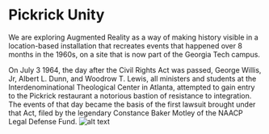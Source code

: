 # Pickrick Unity
We are exploring Augmented Reality as a way of making history visible in a location-based installation that recreates events that happened over 8 months in the 1960s, on a site that is now part of the Georgia Tech campus.

On July 3 1964, the day after the Civil Rights Act was passed, George Willis, Jr, Albert L. Dunn, and Woodrow T. Lewis, all ministers and students at the Interdenominational Theological Center in Atlanta, attempted to gain entry to the Pickrick restaurant a notorious bastion of resistance to integration. The events of that day became the basis of the first lawsuit brought under that Act, filed by the legendary Constance Baker Motley of the NAACP Legal Defense Fund.
![alt text](./docs/images/demo.png)
